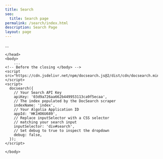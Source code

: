 ```yaml
---
title: Search
seo:
  title: Search page
permalink: /search/index.html
description: Search Page
layout: page
---
```

<!DOCTYPE  html>
<html>
	<head>
  	...
  <!-- Before the closing </head> -->
    <link
      rel="stylesheet"
      href="https://cdn.jsdelivr.net/npm/docsearch.js@2/dist/cdn/docsearch.min.css"
    />

	</head>
	<body>
		...
    <!-- Before the closing </body> -->
    <script src="https://cdn.jsdelivr.net/npm/docsearch.js@2/dist/cdn/docsearch.min.js"></script>
    <script>
      docsearch({
        // Your Search API Key
        apiKey: '03d9a726aa662b449953113ca9f5ecaa',
        // The index populated by the DocSearch scraper
        indexName: 'index',
        // Your Algolia Application ID
        appId: 'HK1HO6U689',
        // Replace inputSelector with a CSS selector
        // matching your search input
        inputSelector: 'div#search',
        // Set debug to true to inspect the dropdown
        debug: false,
      });
    </script>

	</body>
</html>
  
<div id="search"></div>
